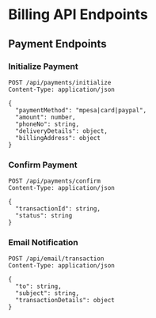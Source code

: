 # Billing API Endpoints

## Payment Endpoints

### Initialize Payment

```http
POST /api/payments/initialize
Content-Type: application/json

{
  "paymentMethod": "mpesa|card|paypal",
  "amount": number,
  "phoneNo": string,
  "deliveryDetails": object,
  "billingAddress": object
}
```

### Confirm Payment

```http
POST /api/payments/confirm
Content-Type: application/json

{
  "transactionId": string,
  "status": string
}
```

### Email Notification

```http
POST /api/email/transaction
Content-Type: application/json

{
  "to": string,
  "subject": string,
  "transactionDetails": object
}
```
